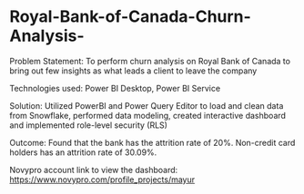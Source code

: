 # Royal-Bank-of-Canada-Churn-Analysis-

Problem Statement: To perform churn analysis on Royal Bank of Canada to bring out few insights as what leads a client to leave the company 

Technologies used: Power BI Desktop, Power BI Service

Solution: Utilized PowerBI and Power Query Editor to load and clean data from Snowflake, performed data modeling, created interactive dashboard and implemented role-level security (RLS) 

Outcome: Found that the bank has the attrition rate of 20%. Non-credit card holders has an attrition rate of 30.09%.

Novypro account link to view the dashboard: 
https://www.novypro.com/profile_projects/mayur
